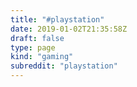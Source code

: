 ```yaml
---
title: "#playstation"
date: 2019-01-02T21:35:58Z
draft: false
type: page
kind: "gaming"
subreddit: "playstation"
---
```

